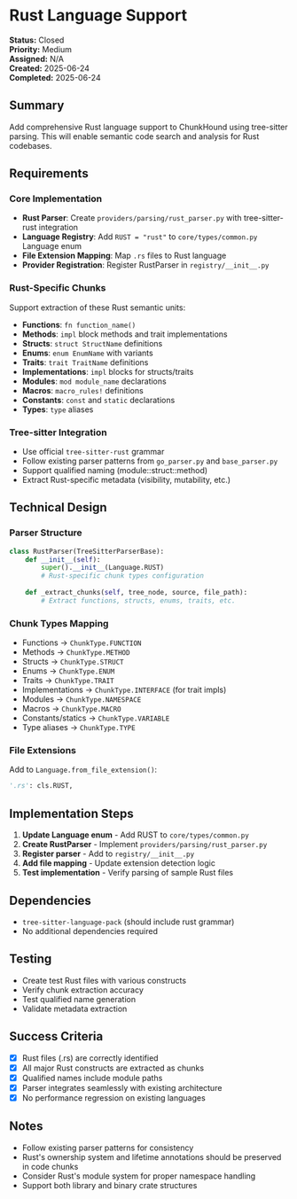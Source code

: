 # Rust Language Support

**Status:** Closed  
**Priority:** Medium  
**Assigned:** N/A  
**Created:** 2025-06-24  
**Completed:** 2025-06-24  

## Summary

Add comprehensive Rust language support to ChunkHound using tree-sitter parsing. This will enable semantic code search and analysis for Rust codebases.

## Requirements

### Core Implementation
- **Rust Parser**: Create `providers/parsing/rust_parser.py` with tree-sitter-rust integration
- **Language Registry**: Add `RUST = "rust"` to `core/types/common.py` Language enum
- **File Extension Mapping**: Map `.rs` files to Rust language
- **Provider Registration**: Register RustParser in `registry/__init__.py`

### Rust-Specific Chunks
Support extraction of these Rust semantic units:
- **Functions**: `fn function_name()` 
- **Methods**: `impl` block methods and trait implementations
- **Structs**: `struct StructName` definitions
- **Enums**: `enum EnumName` with variants
- **Traits**: `trait TraitName` definitions
- **Implementations**: `impl` blocks for structs/traits
- **Modules**: `mod module_name` declarations
- **Macros**: `macro_rules!` definitions
- **Constants**: `const` and `static` declarations
- **Types**: `type` aliases

### Tree-sitter Integration
- Use official `tree-sitter-rust` grammar
- Follow existing parser patterns from `go_parser.py` and `base_parser.py`
- Support qualified naming (module::struct::method)
- Extract Rust-specific metadata (visibility, mutability, etc.)

## Technical Design

### Parser Structure
```python
class RustParser(TreeSitterParserBase):
    def __init__(self):
        super().__init__(Language.RUST)
        # Rust-specific chunk types configuration
    
    def _extract_chunks(self, tree_node, source, file_path):
        # Extract functions, structs, enums, traits, etc.
```

### Chunk Types Mapping
- Functions → `ChunkType.FUNCTION`
- Methods → `ChunkType.METHOD` 
- Structs → `ChunkType.STRUCT`
- Enums → `ChunkType.ENUM`
- Traits → `ChunkType.TRAIT`
- Implementations → `ChunkType.INTERFACE` (for trait impls)
- Modules → `ChunkType.NAMESPACE`
- Macros → `ChunkType.MACRO`
- Constants/statics → `ChunkType.VARIABLE`
- Type aliases → `ChunkType.TYPE`

### File Extensions
Add to `Language.from_file_extension()`:
```python
'.rs': cls.RUST,
```

## Implementation Steps

1. **Update Language enum** - Add RUST to `core/types/common.py`
2. **Create RustParser** - Implement `providers/parsing/rust_parser.py`
3. **Register parser** - Add to `registry/__init__.py` 
4. **Add file mapping** - Update extension detection logic
5. **Test implementation** - Verify parsing of sample Rust files

## Dependencies

- `tree-sitter-language-pack` (should include rust grammar)
- No additional dependencies required

## Testing

- Create test Rust files with various constructs
- Verify chunk extraction accuracy
- Test qualified name generation
- Validate metadata extraction

## Success Criteria

- [x] Rust files (.rs) are correctly identified
- [x] All major Rust constructs are extracted as chunks
- [x] Qualified names include module paths
- [x] Parser integrates seamlessly with existing architecture
- [x] No performance regression on existing languages

## Notes

- Follow existing parser patterns for consistency
- Rust's ownership system and lifetime annotations should be preserved in code chunks
- Consider Rust's module system for proper namespace handling
- Support both library and binary crate structures